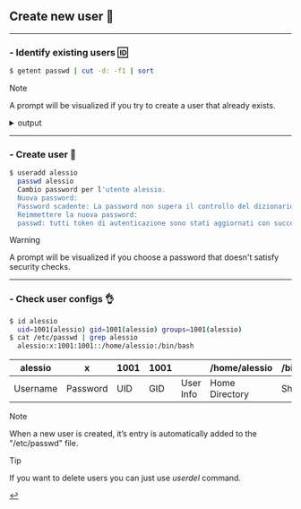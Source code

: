 ## Create new user 🪪
---
### - Identify existing users 🆔
```bash
$ getent passwd | cut -d: -f1 | sort
```

> [!NOTE]
> A prompt will be visualized if you try to create a user that already exists.

<details>
<summary>output</summary>
  adm
  avahi
  bin
  chrony
  clevis
  cockpit-wsinstance
  colord
  daemon
  dbus
  dnsmasq
  flatpak
  ftp
  games
  gdm
  geoclue
  gnome-initial-setup
  halt
  libstoragemgmt
  lp
  mail
  mailnull
  mele
  nobody
  operator
  pipewire
  polkitd
  root
  rtkit
  saslauth
  setroubleshoot
  shutdown
  smmsp
  sshd
  sssd
  sync
  systemd-coredump
  tcpdump
  tss
</details>

---

### - Create user 🪪
```bash
$ useradd alessio
  passwd alessio
  Cambio password per l'utente alessio.
  Nuova password:
  Password scadente: La password non supera il controllo del dizionario - Si basa su un termine di dizionario
  Reimmettere la nuova password:
  passwd: tutti token di autenticazione sono stati aggiornati con successo.
```
> [!WARNING]
> A prompt will be visualized if you choose a password that doesn't satisfy security checks.

---

### - Check user configs 👌
```bash
$ id alessio
  uid=1001(alessio) gid=1001(alessio) groups=1001(alessio)
$ cat /etc/passwd | grep alessio
  alessio:x:1001:1001::/home/alessio:/bin/bash
```

| alessio  |     x    |  1001 |  1001 |           | /home/alessio  | /bin/bash  |
| -------- | -------- | ----- | ----- | --------- | -------------- | ---------- |
| Username | Password | UID   | GID   | User Info | Home Directory | Shell      |

> [!NOTE]
> When a new user is created, it’s entry is automatically added to the "/etc/passwd" file.

> [!TIP]
> If you want to delete users you can just use *userdel* command.

[↩️](/Linux/user-config.html)
